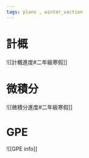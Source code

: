 ```yaml
---
tags: plans , winter_vaction
---
```


# 計概
![[計概進度#二年級寒假]]

# 微積分
![[微積分進度#二年級寒假]]

# GPE
![[GPE info]]